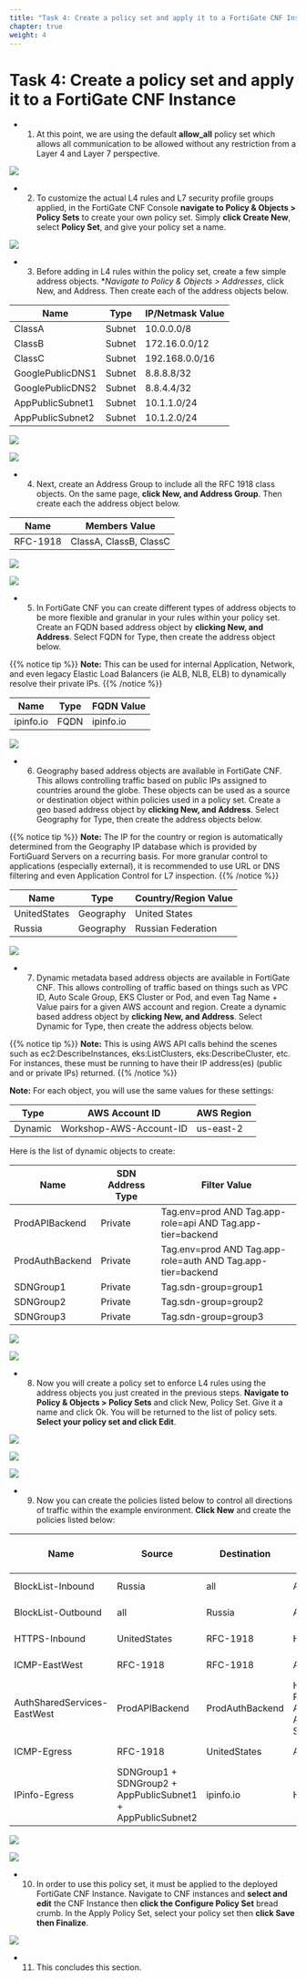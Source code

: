 ```yaml
---
title: "Task 4: Create a policy set and apply it to a FortiGate CNF Instance"
chapter: true
weight: 4
---
```



# Task 4: Create a policy set and apply it to a FortiGate CNF Instance

- 1.  At this point, we are using the default **allow_all** policy set which allows all communication to be allowed without any restriction from a Layer 4 and Layer 7 perspective.

![](../images/image-t4-1.png)

- 2.  To customize the actual L4 rules and L7 security profile groups applied, in the FortiGate CNF Console **navigate to Policy & Objects > Policy Sets** to create your own policy set.  Simply **click Create New**, select **Policy Set**, and give your policy set a name.

![](../images/image-t4-2.png)

- 3.  Before adding in L4 rules within the policy set, create a few simple address objects.  **Navigate to Policy & Objects > Addresses*, click New, and Address. Then create each of the address objects below.

Name | Type | IP/Netmask Value
---|---|---
ClassA | Subnet | 10.0.0.0/8
ClassB | Subnet | 172.16.0.0/12
ClassC | Subnet | 192.168.0.0/16
GooglePublicDNS1 | Subnet | 8.8.8.8/32
GooglePublicDNS2 | Subnet | 8.8.4.4/32
AppPublicSubnet1 | Subnet | 10.1.1.0/24
AppPublicSubnet2 | Subnet | 10.1.2.0/24

![](../images/image-t4-3.png)

![](../images/image-t4-4.png)

- 4.  Next, create an Address Group to include all the RFC 1918 class objects. On the same page, **click New, and Address Group**. Then create each the address object below.

Name | Members Value
---|---
RFC-1918 | ClassA, ClassB, ClassC

![](../images/image-t4-5.png)

![](../images/image-t4-6.png)

- 5.  In FortiGate CNF you can create different types of address objects to be more flexible and granular in your rules within your policy set. Create an FQDN based address object by **clicking New, and Address**. Select FQDN for Type, then create the address object below.

{{% notice tip %}}
**Note:** This can be used for internal Application, Network, and even legacy Elastic Load Balancers (ie ALB, NLB, ELB) to dynamically resolve their private IPs.
{{% /notice %}}

Name | Type | FQDN Value
---|---|---
ipinfo.io | FQDN | ipinfo.io

![](../images/image-t4-7.png)

- 6. Geography based address objects are available in FortiGate CNF. This allows controlling traffic based on public IPs assigned to countries around the globe. These objects can be used as a source or destination object within policies used in a policy set. Create a geo based address object by **clicking New, and Address**. Select Geography for Type, then create the address objects below.

{{% notice tip %}}
**Note:** The IP for the country or region is automatically determined from the Geography IP database which is provided by FortiGuard Servers on a recurring basis.  For more granular control to applications (especially external), it is recommended to use URL or DNS filtering and even Application Control for L7 inspection.
{{% /notice %}}

Name | Type | Country/Region Value
---|---|---
UnitedStates | Geography | United States
Russia | Geography | Russian Federation

![](../images/image-t4-8.png)

- 7.  Dynamic metadata based address objects are available in FortiGate CNF. This allows controlling of traffic based on things such as VPC ID, Auto Scale Group, EKS Cluster or Pod, and even Tag Name + Value pairs for a given AWS account and region. Create a dynamic based address object by **clicking New, and Address**. Select Dynamic for Type, then create the address objects below.

{{% notice tip %}}
**Note:** This is using AWS API calls behind the scenes such as ec2:DescribeInstances, eks:ListClusters, eks:DescribeCluster, etc. For instances, these must be running to have their IP address(es) (public and or private IPs) returned.
{{% /notice %}}

**Note:** For each object, you will use the same values for these settings:

Type | AWS Account ID | AWS Region
---|---|---
Dynamic | Workshop-AWS-Account-ID | us-east-2

Here is the list of dynamic objects to create:

Name | SDN Address Type | Filter Value
---|---|---
ProdAPIBackend | Private | Tag.env=prod AND Tag.app-role=api AND Tag.app-tier=backend
ProdAuthBackend | Private | Tag.env=prod AND Tag.app-role=auth AND Tag.app-tier=backend
SDNGroup1 | Private | Tag.sdn-group=group1
SDNGroup2 | Private | Tag.sdn-group=group2
SDNGroup3 | Private | Tag.sdn-group=group3

![](../images/image-t4-9.png)

![](../images/image-t4-10.png)

- 8.  Now you will create a policy set to enforce L4 rules using the address objects you just created in the previous steps.  **Navigate to Policy & Objects > Policy Sets** and click New, Policy Set. Give it a name and click Ok. You will be returned to the list of policy sets. **Select your policy set and click Edit**. 

![](../images/image-t4-11.png)

![](../images/image-t4-12.png)

![](../images/image-t4-13.png)

- 9. Now you can create the policies listed below to control all directions of traffic within the example environment. **Click New** and create the policies listed below:

Name | Source | Destination | Service | Action | Log Allowed Traffic
---|---|---|---|---|---
BlockList-Inbound | Russia | all | ALL | DENY | All Sessions
BlockList-Outbound | all | Russia | ALL | DENY | All Sessions
HTTPS-Inbound | UnitedStates | RFC-1918 | HTTPS | ACCEPT | All Sessions
ICMP-EastWest | RFC-1918 | RFC-1918 | ALL_ICMP | ACCEPT | All Sessions
AuthSharedServices-EastWest | ProdAPIBackend | ProdAuthBackend | HTTPS + RADIUS ACCEPT All Sessions
ICMP-Egress | RFC-1918 | UnitedStates | ALL_ICMP | ACCEPT | All Sessions
IPinfo-Egress | SDNGroup1 + SDNGroup2 + AppPublicSubnet1 + AppPublicSubnet2 | ipinfo.io | HTTPS | ACCEPT | All Sessions

![](../images/image-t4-14.png)

![](../images/image-t4-15.png)

- 10. In order to use this policy set, it must be applied to the deployed FortiGate CNF Instance. Navigate to CNF instances and **select and edit** the CNF Instance then **click the Configure Policy Set** bread crumb. In the Apply Policy Set, select your policy set then **click Save then Finalize**.

![](../images/image-t4-16.png)

- 11. This concludes this section.
